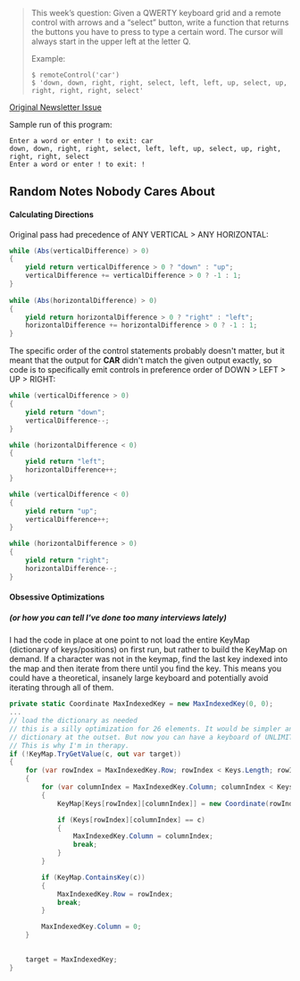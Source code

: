 > This week’s question:
> Given a QWERTY keyboard grid and a remote control with arrows and a “select” button, write a function that returns the buttons you have to press to type a certain word. The cursor will always start in the upper left at the letter Q.
> 
> Example:
> 
> ```
> $ remoteControl('car')
> $ 'down, down, right, right, select, left, left, up, select, up, right, right, right, select'
> ```

[Original Newsletter Issue](https://buttondown.email/cassidoo/archive/if-you-hit-a-wrong-note-its-the-next-note-that/)

Sample run of this program:

```
Enter a word or enter ! to exit: car
down, down, right, right, select, left, left, up, select, up, right, right, right, select
Enter a word or enter ! to exit: !
```

## Random Notes Nobody Cares About

#### Calculating Directions
Original pass had precedence of ANY VERTICAL > ANY HORIZONTAL:

```c#
while (Abs(verticalDifference) > 0)
{
    yield return verticalDifference > 0 ? "down" : "up";
    verticalDifference += verticalDifference > 0 ? -1 : 1;
}
    
while (Abs(horizontalDifference) > 0)
{
    yield return horizontalDifference > 0 ? "right" : "left";
    horizontalDifference += horizontalDifference > 0 ? -1 : 1;
}
```

The specific order of the control statements probably doesn't matter, but it meant that the output for __CAR__ didn't match the given output exactly, so code is to specifically emit controls in preference order of DOWN > LEFT > UP > RIGHT:

```c#
while (verticalDifference > 0)
{
    yield return "down";
    verticalDifference--;
}

while (horizontalDifference < 0)
{
    yield return "left";
    horizontalDifference++;
}

while (verticalDifference < 0)
{
    yield return "up";
    verticalDifference++;
}

while (horizontalDifference > 0)
{
    yield return "right";
    horizontalDifference--;
}
```

#### Obsessive Optimizations
##### (or how you can tell I've done too many interviews lately)

I had  the code in place at one point to not load the entire KeyMap (dictionary of keys/positions) on first run, but rather to build the KeyMap on demand. If a character was not in the keymap, find the last key indexed into the map and then iterate from there until you find the key. This means you could have a theoretical, insanely large keyboard and potentially avoid iterating through all of them.

```c#
private static Coordinate MaxIndexedKey = new MaxIndexedKey(0, 0);
...
// load the dictionary as needed
// this is a silly optimization for 26 elements. It would be simpler and fine to just preload the entire
// dictionary at the outset. But now you can have a keyboard of UNLIMITED KEYS!
// This is why I'm in therapy.
if (!KeyMap.TryGetValue(c, out var target))
{
    for (var rowIndex = MaxIndexedKey.Row; rowIndex < Keys.Length; rowIndex++)
    {
        for (var columnIndex = MaxIndexedKey.Column; columnIndex < Keys[rowIndex].Length; columnIndex++)
        {
            KeyMap[Keys[rowIndex][columnIndex]] = new Coordinate(rowIndex, columnIndex);

            if (Keys[rowIndex][columnIndex] == c)
            {
                MaxIndexedKey.Column = columnIndex;
                break;
            }
        }

        if (KeyMap.ContainsKey(c))
        {
            MaxIndexedKey.Row = rowIndex;
            break;
        }

        MaxIndexedKey.Column = 0;
    }
    

    target = MaxIndexedKey;
}
```